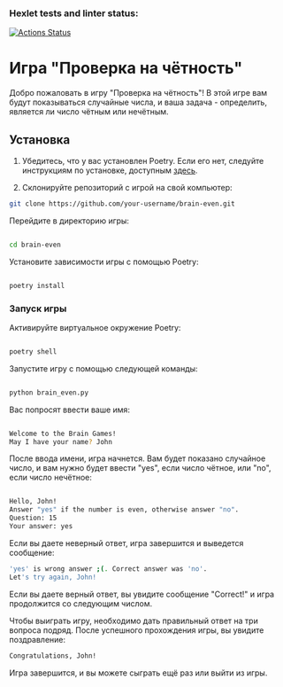 ### Hexlet tests and linter status:

[![Actions Status](https://github.com/yllen32/python-project-49/workflows/hexlet-check/badge.svg)](https://github.com/yllen32/python-project-49/actions)

# Игра "Проверка на чётность"

Добро пожаловать в игру "Проверка на чётность"! В этой игре вам будут показываться случайные числа, и ваша задача - определить, является ли число чётным или нечётным.

## Установка

1. Убедитесь, что у вас установлен Poetry. Если его нет, следуйте инструкциям по установке, доступным [здесь](https://python-poetry.org/docs/#installation).

2. Склонируйте репозиторий с игрой на свой компьютер:

```bash
git clone https://github.com/your-username/brain-even.git
```

Перейдите в директорию игры:

```bash

cd brain-even
```

Установите зависимости игры с помощью Poetry:


```bash

poetry install
```

### Запуск игры

Активируйте виртуальное окружение Poetry:

```bash

poetry shell
```

Запустите игру с помощью следующей команды:

```bash

python brain_even.py
```

Вас попросят ввести ваше имя:

```bash

Welcome to the Brain Games!
May I have your name? John
```

После ввода имени, игра начнется. Вам будет показано случайное число, и вам нужно будет ввести "yes", если число чётное, или "no", если число нечётное:

```bash

Hello, John!
Answer "yes" if the number is even, otherwise answer "no".
Question: 15
Your answer: yes
```

Если вы даете неверный ответ, игра завершится и выведется сообщение:

```bash
'yes' is wrong answer ;(. Correct answer was 'no'.
Let's try again, John!
```

Если вы даете верный ответ, вы увидите сообщение "Correct!" и игра продолжится со следующим числом.

Чтобы выиграть игру, необходимо дать правильный ответ на три вопроса подряд. После успешного прохождения игры, вы увидите поздравление:

```bash
Congratulations, John!
```

Игра завершится, и вы можете сыграть ещё раз или выйти из игры.